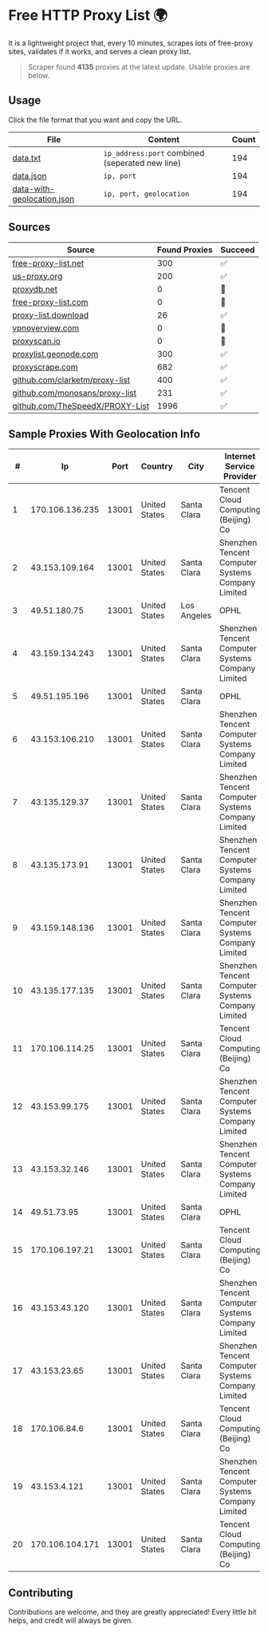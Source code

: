 
# Free HTTP Proxy List 🌍

It is a lightweight project that, every 10 minutes, scrapes lots of free-proxy sites, validates if it works, and serves a clean proxy list.


> Scraper found **4135** proxies at the latest update. Usable proxies are below.

## Usage

Click the file format that you want and copy the URL.


|File|Content|Count|
|----|-------|-----|
|[data.txt](https://raw.githubusercontent.com/themiralay/Proxy-List-World/master/data.txt)|`ip_address:port` combined (seperated new line)|194|
|[data.json](https://raw.githubusercontent.com/themiralay/Proxy-List-World/master/data.json)|`ip, port`|194|
|[data-with-geolocation.json](https://raw.githubusercontent.com/themiralay/Proxy-List-World/master/data-with-geolocation.json)|`ip, port, geolocation`|194|

## Sources

|Source|Found Proxies|Succeed|
|------|-------------|-------|
|[free-proxy-list.net](https://free-proxy-list.net)|300|✅|
|[us-proxy.org](https://www.us-proxy.org)|200|✅|
|[proxydb.net](http://proxydb.net)|0|🚫|
|[free-proxy-list.com](https://free-proxy-list.com/?page=&port=&type%5B%5D=http&type%5B%5D=https&up_time=0&search=Search)|0|🚫|
|[proxy-list.download](https://www.proxy-list.download/HTTP)|26|✅|
|[vpnoverview.com](https://vpnoverview.com/privacy/anonymous-browsing/free-proxy-servers)|0|🚫|
|[proxyscan.io](https://www.proxyscan.io)|0|🚫|
|[proxylist.geonode.com](https://proxylist.geonode.com/api/proxy-list?limit=300&page=1&sort_by=lastChecked&sort_type=desc&protocols=http,https)|300|✅|
|[proxyscrape.com](https://api.proxyscrape.com/v2/?request=displayproxies&protocol=http&timeout=10000&country=all&ssl=all&anonymity=all)|682|✅|
|[github.com/clarketm/proxy-list](https://raw.githubusercontent.com/clarketm/proxy-list/master/proxy-list-raw.txt)|400|✅|
|[github.com/monosans/proxy-list](https://raw.githubusercontent.com/monosans/proxy-list/main/proxies/http.txt)|231|✅|
|[github.com/TheSpeedX/PROXY-List](https://raw.githubusercontent.com/TheSpeedX/PROXY-List/master/http.txt)|1996|✅|


## Sample Proxies With Geolocation Info

|#|Ip|Port|Country|City|Internet Service Provider|
|-|--|----|-------|----|-------------------------|
|1|170.106.136.235|13001|United States|Santa Clara|Tencent Cloud Computing (Beijing) Co|
|2|43.153.109.164|13001|United States|Santa Clara|Shenzhen Tencent Computer Systems Company Limited|
|3|49.51.180.75|13001|United States|Los Angeles|OPHL|
|4|43.159.134.243|13001|United States|Santa Clara|Shenzhen Tencent Computer Systems Company Limited|
|5|49.51.195.196|13001|United States|Santa Clara|OPHL|
|6|43.153.106.210|13001|United States|Santa Clara|Shenzhen Tencent Computer Systems Company Limited|
|7|43.135.129.37|13001|United States|Santa Clara|Shenzhen Tencent Computer Systems Company Limited|
|8|43.135.173.91|13001|United States|Santa Clara|Shenzhen Tencent Computer Systems Company Limited|
|9|43.159.148.136|13001|United States|Santa Clara|Shenzhen Tencent Computer Systems Company Limited|
|10|43.135.177.135|13001|United States|Santa Clara|Shenzhen Tencent Computer Systems Company Limited|
|11|170.106.114.25|13001|United States|Santa Clara|Tencent Cloud Computing (Beijing) Co|
|12|43.153.99.175|13001|United States|Santa Clara|Shenzhen Tencent Computer Systems Company Limited|
|13|43.153.32.146|13001|United States|Santa Clara|Shenzhen Tencent Computer Systems Company Limited|
|14|49.51.73.95|13001|United States|Santa Clara|OPHL|
|15|170.106.197.21|13001|United States|Santa Clara|Tencent Cloud Computing (Beijing) Co|
|16|43.153.43.120|13001|United States|Santa Clara|Shenzhen Tencent Computer Systems Company Limited|
|17|43.153.23.65|13001|United States|Santa Clara|Shenzhen Tencent Computer Systems Company Limited|
|18|170.106.84.6|13001|United States|Santa Clara|Tencent Cloud Computing (Beijing) Co|
|19|43.153.4.121|13001|United States|Santa Clara|Shenzhen Tencent Computer Systems Company Limited|
|20|170.106.104.171|13001|United States|Santa Clara|Tencent Cloud Computing (Beijing) Co|



## Contributing

Contributions are welcome, and they are greatly appreciated! Every
little bit helps, and credit will always be given.

